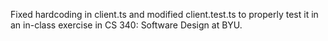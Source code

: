 Fixed hardcoding in client.ts and modified client.test.ts to properly test it in an in-class exercise in CS 340: Software Design at BYU.
